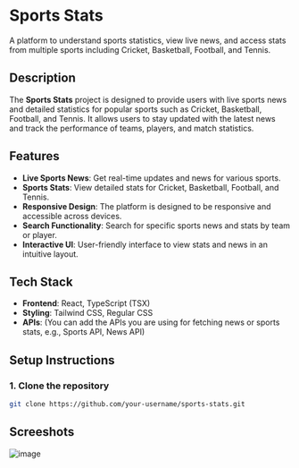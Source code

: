 # Sports Stats

A platform to understand sports statistics, view live news, and access stats from multiple sports including Cricket, Basketball, Football, and Tennis.

## Description

The **Sports Stats** project is designed to provide users with live sports news and detailed statistics for popular sports such as Cricket, Basketball, Football, and Tennis. It allows users to stay updated with the latest news and track the performance of teams, players, and match statistics.

## Features

- **Live Sports News**: Get real-time updates and news for various sports.
- **Sports Stats**: View detailed stats for Cricket, Basketball, Football, and Tennis.
- **Responsive Design**: The platform is designed to be responsive and accessible across devices.
- **Search Functionality**: Search for specific sports news and stats by team or player.
- **Interactive UI**: User-friendly interface to view stats and news in an intuitive layout.

## Tech Stack

- **Frontend**: React, TypeScript (TSX)
- **Styling**: Tailwind CSS, Regular CSS
- **APIs**: (You can add the APIs you are using for fetching news or sports stats, e.g., Sports API, News API)

## Setup Instructions

### 1. Clone the repository

```bash
git clone https://github.com/your-username/sports-stats.git
```
## Screeshots

![image](https://github.com/user-attachments/assets/6da92c30-5316-4a40-8ef6-4bd8831ea567)


